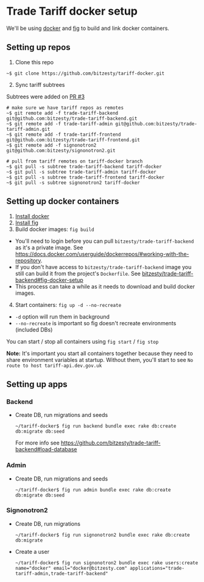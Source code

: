 # Trade Tariff docker setup

We'll be using [docker](https://www.docker.com/) and [fig](http://www.fig.sh/) to build and link docker containers.

## Setting up repos
1. Clone this repo
  ```
  ~$ git clone https://github.com/bitzesty/tariff-docker.git
  ```

2. Sync tariff subtrees

  Subtrees were added on [PR #3](https://github.com/bitzesty/tariff-docker/pull/3)

  ```
  # make sure we have tariff repos as remotes
  ~$ git remote add -f trade-tariff-backend git@github.com:bitzesty/trade-tariff-backend.git
  ~$ git remote add -f trade-tariff-admin git@github.com:bitzesty/trade-tariff-admin.git
  ~$ git remote add -f trade-tariff-frontend git@github.com:bitzesty/trade-tariff-frontend.git
  ~$ git remote add -f signonotron2 git@github.com:bitzesty/signonotron2.git
  ```

  ```
  # pull from tariff remotes on tariff-docker branch
  ~$ git pull -s subtree trade-tariff-backend tariff-docker
  ~$ git pull -s subtree trade-tariff-admin tariff-docker
  ~$ git pull -s subtree trade-tariff-frontend tariff-docker
  ~$ git pull -s subtree signonotron2 tariff-docker
  ```

## Setting up docker containers
1. [Install docker](https://docs.docker.com/installation/#installation)
2. [Install fig](http://www.fig.sh/install.html)
3. Build docker images: `fig build`
  - You'll need to login before you can pull `bitzesty/trade-tariff-backend` as it's a private image. See https://docs.docker.com/userguide/dockerrepos/#working-with-the-repository.
  - If you don't have access to `bitzesty/trade-tariff-backend` image you still can build it from the project's `Dockerfile`. See [bitzesty/trade-tariff-backend#fig-docker-setup](https://github.com/bitzesty/trade-tariff-backend/tree/docker-setup#fig--docker-setup)
  - This process can take a while as it needs to download and build docker images.

4. Start containers: `fig up -d --no-recreate`
  - `-d` option will run them in background
  - `--no-recreate` is important so fig doesn't recreate environments (included DBs)

  You can start / stop all containers using `fig start` / `fig stop`

  **Note:** It's important you start all containers together because they need to share environment variables at startup. Without them, you'll start to see `No route to host tariff-api.dev.gov.uk`

## Setting up apps
### Backend
- Create DB, run migrations and seeds

  ```
  ~/tariff-docker$ fig run backend bundle exec rake db:create db:migrate db:seed
  ```
  For more info see https://github.com/bitzesty/trade-tariff-backend#load-database

### Admin
- Create DB, run migrations and seeds

  ```
  ~/tariff-docker$ fig run admin bundle exec rake db:create db:migrate db:seed
  ```

### Signonotron2
- Create DB, run migrations
  ```
  ~/tariff-docker$ fig run signonotron2 bundle exec rake db:create db:migrate
  ```

- Create a user
  ```
  ~/tariff-docker$ fig run signonotron2 bundle exec rake users:create name="docker" email="docker@bitzesty.com" applications="trade-tariff-admin,trade-tariff-backend"
  ```
